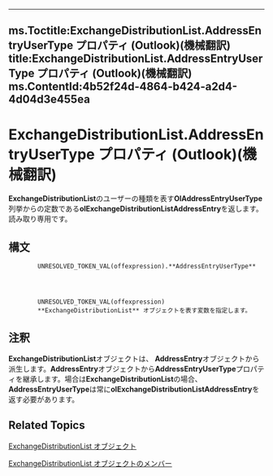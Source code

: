 

---
ms.Toctitle:ExchangeDistributionList.AddressEntryUserType プロパティ (Outlook)(機械翻訳)
title:ExchangeDistributionList.AddressEntryUserType プロパティ (Outlook)(機械翻訳)
ms.ContentId:4b52f24d-4864-b424-a2d4-4d04d3e455ea
---
# ExchangeDistributionList.AddressEntryUserType プロパティ (Outlook)(機械翻訳)




**ExchangeDistributionList**のユーザーの種類を表す**OlAddressEntryUserType**列挙からの定数である**olExchangeDistributionListAddressEntry**を返します。読み取り専用です。

## 構文

            UNRESOLVED_TOKEN_VAL(offexpression).**AddressEntryUserType**




            UNRESOLVED_TOKEN_VAL(offexpression)
            **ExchangeDistributionList** オブジェクトを表す変数を指定します。



## 注釈
**ExchangeDistributionList**オブジェクトは、 **AddressEntry**オブジェクトから派生します。**AddressEntry**オブジェクトから**AddressEntryUserType**プロパティを継承します。場合は**ExchangeDistributionList**の場合、 **AddressEntryUserType**は常に**olExchangeDistributionListAddressEntry**を返す必要があります。



## Related Topics

[ExchangeDistributionList オブジェクト](2830dfba-6c0a-a81f-6b98-92ac2aafb59d.md)

[ExchangeDistributionList オブジェクトのメンバー](89105487-3e5b-ee8b-02e0-33ad42bd2fbe.md)




